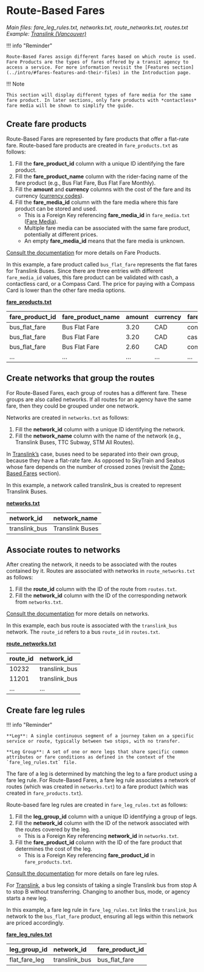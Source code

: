 # Route-Based Fares

*Main files: fare_leg_rules.txt, networks.txt, route_networks.txt, routes.txt*  
*Example: [Translink (Vancouver)](../intro/#translink-vancouver)*

!!! info "Reminder"

    Route-Based Fares assign different fares based on which route is used. Fare Products are the types of fares offered by a transit agency to access a service. For more information revisit the [Features section](../intro/#fares-features-and-their-files) in the Introduction page.

!!! Note

    This section will display different types of fare media for the same fare product. In later sections, only fare products with *contactless* fare media will be shown to simplify the guide.

## Create fare products

Route-Based Fares are represented by fare products that offer a flat-rate fare. Route-based fare products are created in `fare_products.txt` as follows:

1. Fill the **fare_product_id** column with a unique ID identifying the fare product.  
2. Fill the **fare_product_name** column with the rider-facing name of the fare product (e.g., Bus Flat Fare, Bus Flat Fare Monthly).  
3. Fill the **amount** and **currency** columns with the cost of the fare and its currency ([currency codes](https://en.wikipedia.org/wiki/ISO_4217#Active_codes)).  
4. Fill the **fare_media_id** column with the fare media where this fare product can be stored and used.  
    * This is a Foreign Key referencing **fare_media_id** in `fare_media.txt` ([Fare Media](../fare-media)).  
    * Multiple fare media can be associated with the same fare product, potentially at different prices.  
    * An empty **fare_media_id** means that the fare media is unknown.

[Consult the documentation](../../../reference/#fare_productstxt) for more details on Fare Products.

In this example, a fare product called `bus_flat_fare` represents the flat fares for Translink Buses. Since there are three entries with different `fare_media_id` values, this fare product can be validated with cash, a contactless card, or a Compass Card. The price for paying with a Compass Card is lower than the other fare media options.

[**fare_products.txt**](../../../reference/#fare_productstxt)

| fare_product_id | fare_product_name | amount | currency | fare_media_id |
| :---- | :---- | :---- | :---- | :---- |
| bus_flat_fare | Bus Flat Fare | 3.20 | CAD | contactless |
| bus_flat_fare | Bus Flat Fare | 3.20 | CAD | cash |
| bus_flat_fare | Bus Flat Fare | 2.60 | CAD | compass_card |
| … | … | … | … | … |


## Create networks that group the routes

For Route-Based Fares, each group of routes has a different fare. These groups are also called networks. If all routes for an agency have the same fare, then they could be grouped under one network.

Networks are created in `networks.txt` as follows:

1. Fill the **network_id** column with a unique ID identifying the network.  
2. Fill the **network_name** column with the name of the network (e.g., Translink Buses, TTC Subway, STM All Routes).

In [Translink’s](../intro/#translink-vancouver) case, buses need to be separated into their own group, because they have a flat-rate fare. As opposed to SkyTrain and Seabus whose fare depends on the number of crossed zones (revisit the [Zone-Based Fares](../zone-based-fares) section).

In this example, a network called translink_bus is created to represent Translink Buses.

[**networks.txt**](../../../reference/#networkstxt)

| network_id | network_name |
| :---- | :---- |
| translink_bus | Translink Buses |

## Associate routes to networks

After creating the network, it needs to be associated with the routes contained by it. Routes are associated with networks in `route_networks.txt` as follows:

1. Fill the **route_id** column with the ID of the route from `routes.txt`.  
2. Fill the **network_id** column with the ID of the corresponding network from `networks.txt`.

[Consult the documentation](../../../reference/#networkstxt) for more details on networks.

In this example, each bus route is associated with the `translink_bus` network. The `route_id` refers to a bus `route_id` in `routes.txt`.

[**route_networks.txt**](../../../reference/#route_networkstxt)


| route_id | network_id |
| :---- | :---- |
| 10232 | translink_bus |
| 11201 | translink_bus |
| … | … |

## Create fare leg rules 

!!! info "Reminder"

    **Leg**: A single continuous segment of a journey taken on a specific service or route, typically between two stops, with no transfer.

    **Leg Group**: A set of one or more legs that share specific common attributes or fare conditions as defined in the context of the `fare_leg_rules.txt` file.

The fare of a leg is determined by matching the leg to a fare product using a fare leg rule. For Route-Based Fares, a fare leg rule associates a network of routes (which was created in `networks.txt`) to a fare product (which was created in `fare_products.txt`). 

Route-based fare leg rules are created in `fare_leg_rules.txt` as follows:

1. Fill the **leg_group_id** column with a unique ID identifying a group of legs.  
2. Fill the **network_id** column with the ID of the network associated with the routes covered by the leg.  
    * This is a Foreign Key referencing **network_id** in `networks.txt`.  
3. Fill the **fare_product_id** column with the ID of the fare product that determines the cost of the leg.  
    * This is a Foreign Key referencing **fare_product_id** in `fare_products.txt`.

[Consult the documentation](../../../reference/#fare_leg_rulestxt) for more details on fare leg rules.

For [Translink](../intro/#translink-vancouver), a bus leg consists of taking a single Translink bus from stop A to stop B without transferring. Changing to another bus, mode, or agency starts a new leg.

In this example, a fare leg rule in `fare_leg_rules.txt` links the `translink_bus` network to the `bus_flat_fare` product, ensuring all legs within this network are priced accordingly.

[**fare_leg_rules.txt**](../../../reference/#fare_leg_rulestxt)

| leg_group_id | network_id | fare_product_id |
| :---- | :---- | :---- |
| flat_fare_leg | translink_bus | bus_flat_fare |
